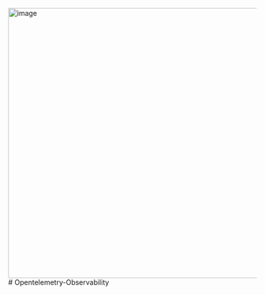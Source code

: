 <img width="839" height="548" alt="image" src="https://github.com/user-attachments/assets/438860c9-5846-4b94-8628-f8b3d963f837" /># Opentelemetry-Observability

